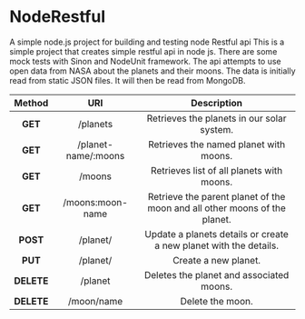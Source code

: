 # NodeRestful
A simple node.js project for building and testing node Restful api
This is a simple project that creates simple restful api in node js. There are some mock tests with Sinon and NodeUnit framework.
The api attempts to use open data from NASA about the planets and their moons. The data is initially read from static JSON files. It will then be read from MongoDB.

 |Method| URI | Description |
 |:---: | :---:| :---:|
 |**GET** | /planets | Retrieves the planets in our solar system.|
 |**GET** | /planet-name/:moons| Retrieves the named planet with moons.|
 |**GET** | /moons | Retrieves list of all planets with moons.|
 |**GET** | /moons:moon-name | Retrieve the parent planet of the moon and all other moons of the planet.|
 |**POST** | /planet/ | Update a planets details or create a new planet with the details.|
 |**PUT** | /planet/ | Create a new planet.|
 |**DELETE** | /planet | Deletes the planet and associated moons.|
 |**DELETE** | /moon/name | Delete the moon.|
